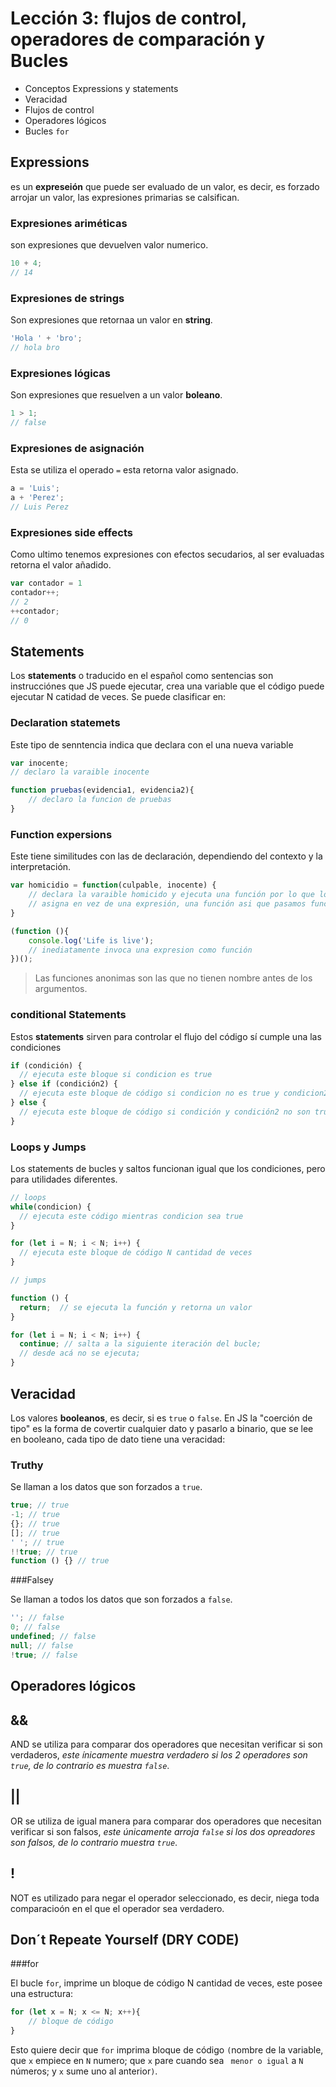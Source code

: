 # Lección 3: flujos de control, operadores de comparación y Bucles

* Conceptos Expressions y statements
* Veracidad
* Flujos de control
* Operadores lógicos
* Bucles `for`

## Expressions

es un __expreseión__ que puede ser evaluado de un valor, es decir, es forzado arrojar un valor, las expresiones primarias se calsifican.

### Expresiones ariméticas

son expresiones que devuelven valor numerico.

```js
10 + 4;
// 14
```

### Expresiones de strings

Son expresiones que retornaa un valor en __string__.

```js
'Hola ' + 'bro';
// hola bro
```

### Expresiones lógicas

Son expresiones que resuelven a un valor __boleano__.

```js
1 > 1;
// false
```

### Expresiones de asignación

Esta se utiliza el operado `=` esta retorna valor asignado.

```js
a = 'Luis';
a + 'Perez';
// Luis Perez
```

### Expresiones side effects

Como ultimo tenemos expresiones con efectos secudarios, al ser evaluadas retorna el valor añadido.

```js
var contador = 1
contador++;
// 2
++contador;
// 0
```

## Statements

Los __statements__ o traducido en el español como sentencias son instrucciónes que JS puede ejecutar, crea una variable que el código puede ejecutar N catidad de veces. Se puede clasificar en:

### Declaration statemets

Este tipo de senntencia indica que declara con el una nueva variable

```js
var inocente;
// declaro la varaible inocente

function pruebas(evidencia1, evidencia2){
    // declaro la funcion de pruebas
}
```

### Function expersions

Este tiene similitudes con las de declaración, dependiendo del contexto y la interpretación.

```js
var homicidio = function(culpable, inocente) {
    // declara la varaible homicido y ejecuta una función por lo que lo combierte en statement
    // asigna en vez de una expresión, una función asi que pasamos function expressions
}

(function (){
    console.log('Life is live');
    // inediatamente invoca una expresion como función
})();
```

> Las funciones anonimas son las que no tienen nombre antes de los argumentos.

### conditional Statements

Estos __statements__ sirven para controlar el flujo del código sí cumple una las condiciones

```js
if (condición) {
  // ejecuta este bloque si condicion es true
} else if (condición2) {
  // ejecuta este bloque de código si condicion no es true y condicion2 es true
} else {
  // ejecuta este bloque de código si condición y condición2 no son true.
}
```

### Loops y Jumps

Los statements de bucles y saltos funcionan igual que los condiciones, pero para utilidades diferentes.

```js
// loops
while(condicion) { 
  // ejecuta este código mientras condicion sea true
}

for (let i = N; i < N; i++) {
  // ejecuta este bloque de código N cantidad de veces
}

// jumps

function () {
  return;  // se ejecuta la función y retorna un valor
}

for (let i = N; i < N; i++) {
  continue; // salta a la siguiente iteración del bucle;
  // desde acá no se ejecuta;
}
```

## Veracidad

Los valores __booleanos__, es decir, si es `true` o `false`. En JS la "coerción de tipo" es la forma de covertir cualquier dato y pasarlo a binario, que se lee en booleano, cada tipo de dato tiene una veracidad:

### Truthy

Se llaman a los datos que son forzados a `true`.

```js
true; // true
-1; // true
{}; // true
[]; // true
' '; // true
!!true; // true
function () {} // true
```

###Falsey

Se llaman a todos los datos que son forzados a `false`.

```js
''; // false
0; // false
undefined; // false
null; // false
!true; // false
```

## Operadores lógicos

## &&

AND se utiliza para comparar dos operadores que necesitan verificar si son verdaderos, _este ínicamente muestra verdadero si los 2 operadores son `true`, de lo contrario es muestra `false`_.

## ||

OR se utiliza de igual manera para comparar dos operadores que necesitan verificar si son falsos, _este únicamente arroja `false` si los dos opreadores son falsos, de lo contrario muestra `true`_.

## !

NOT es utilizado para negar el operador seleccionado, es decir, niega toda comparacioón en el que el operador sea verdadero.

## Don´t Repeate Yourself (DRY CODE)

###for

El bucle `for`, imprime un bloque de código N cantidad de veces, este posee una estructura:

```js
for (let x = N; x <= N; x++){
    // bloque de código
}
```

Esto quiere decir que `for` imprima bloque de código `(`nombre de la variable, que `x` empiece en `N` numero; que `x` pare cuando sea ` menor o igual` a `N` números; y `x` sume uno al anterior`)`.
